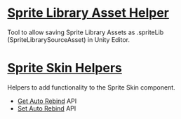 # [Sprite Library Asset Helper](https://github.com/MarekMarchlewicz/Sprite-Library-Asset/blob/main/SpriteLibraryAssetHelper.cs)

Tool to allow saving Sprite Library Assets as .spriteLib (SpriteLibrarySourceAsset) in Unity Editor.

# [Sprite Skin Helpers](https://github.com/MarekMarchlewicz/Sprite-Library-Asset/blob/main/SpriteSkinHelpers.cs)

Helpers to add functionality to the Sprite Skin component.
- [Get Auto Rebind](https://github.com/MarekMarchlewicz/Sprite-Library-Asset/blob/main/SpriteSkinHelpers.cs#L20) API
- [Set Auto Rebind](https://github.com/MarekMarchlewicz/Sprite-Library-Asset/blob/main/SpriteSkinHelpers.cs#L27) API
